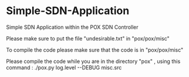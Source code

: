 # Simple-SDN-Application
Simple SDN Application within the POX SDN Controller

Please make sure to put the file "undesirable.txt" in "pox/pox/misc"

To compile the code please make sure that the code is in "pox/pox/misc" 

Please compile the code while you are in the directory "pox" , using this command : ./pox.py log.level --DEBUG misc.src
